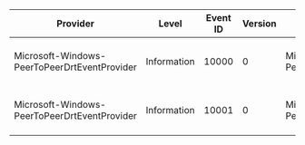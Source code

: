 Provider                                      |  Level        |  Event ID  |  Version  |  Channel                                                         |  Task  |  Opcode  |  Keyword  |  Message
----------------------------------------------|---------------|------------|-----------|------------------------------------------------------------------|--------|----------|-----------|---------------------------
Microsoft-Windows-PeerToPeerDrtEventProvider  |  Information  |  10000     |  0        |  Microsoft-Windows-PeerToPeerDrtEventProvider/DiagnosticChannel  |        |          |           |  Create a DRT CMT instance
Microsoft-Windows-PeerToPeerDrtEventProvider  |  Information  |  10001     |  0        |  Microsoft-Windows-PeerToPeerDrtEventProvider/DiagnosticChannel  |        |          |           |  Delete a DRT CMT instance